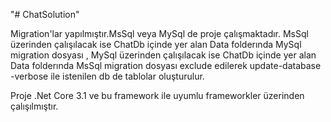 "# ChatSolution" 

Migration'lar yapılmıştır.MsSql veya MySql de proje çalışmaktadır.
MsSql üzerinden çalışılacak ise ChatDb içinde yer alan Data folderında MySql migration dosyası , 
MySql üzerinden çalışılacak ise ChatDb içinde yer alan Data folderında MsSql migration dosyası exclude edilerek 
update-database -verbose ile istenilen db de tablolar oluşturulur.

Proje .Net Core 3.1 ve bu framework ile uyumlu frameworkler üzerinden çalışılmıştır.
